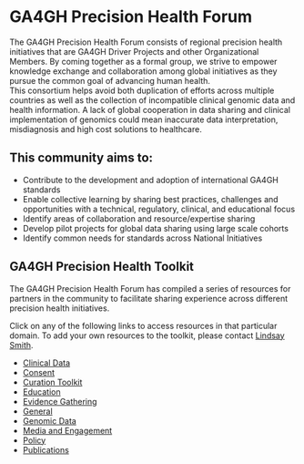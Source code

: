 # GA4GH Precision Health Forum
The GA4GH Precision Health Forum consists of regional precision health initiatives that are GA4GH Driver Projects and other Organizational Members. By coming together as a formal group, we strive to empower knowledge exchange and collaboration among global initiatives as they pursue the common goal of advancing human health.  
This consortium helps avoid both duplication of efforts across multiple countries as well as the collection of incompatible clinical genomic data and health information. A lack of global cooperation in data sharing and clinical implementation of genomics could mean inaccurate data interpretation, misdiagnosis and high cost solutions to healthcare.
## This community aims to:
* Contribute to the development and adoption of international GA4GH standards
* Enable collective learning by sharing best practices, challenges and opportunities with a technical, regulatory, clinical, and educational focus
* Identify areas of collaboration and resource/expertise sharing
* Develop pilot projects for global data sharing using large scale cohorts
* Identify common needs for standards across National Initiatives
 
## GA4GH Precision Health Toolkit 
The GA4GH Precision Health Forum has compiled a series of resources for partners in the community to facilitate sharing experience across different precision health initiatives.  
  
  Click on any of the following links to access resources in that particular domain. To add your own resources to the toolkit, please contact [Lindsay Smith](mailto:lindsay.smith@ga4gh.org).  

* [Clinical Data](https://drive.google.com/open?id=0B1FVgQ8sKIdHZmpoYVZRbFRBTE0)  
* [Consent](https://drive.google.com/open?id=1Wm-iVT2rMVXAddXX7JsAcyi9-lqqklWA)
* [Curation Toolkit](https://drive.google.com/open?id=18CUNyqe2bo8Pnm97uMnd9kqf9j4qdpVb)
* [Education](https://drive.google.com/open?id=1qxWSMhFkswp6XJgE-Im6VkBhw632vY2d)
* [Evidence Gathering](https://drive.google.com/open?id=0B1FVgQ8sKIdHUldBY2xoSV9XcG8)
* [General](https://drive.google.com/open?id=1R_WVDTFAFoAY0nXkmAOPmF2k8YESnuxV)
* [Genomic Data](https://drive.google.com/open?id=1WMIwsMTEvKCjxMkcUyqi4lI0xpKQTNzB)
* [Media and Engagement](https://drive.google.com/open?id=1E6JITmgSgOROCSvD_ynDJezljrfnmSe9)
* [Policy](https://drive.google.com/open?id=1i-QilUeu8aEAb_3ZGbSmNwz0KteWjvzw)
* [Publications](https://drive.google.com/open?id=14B3_0tC-KcOvn4b5Ds8u6RTdEk0ROW4C)

